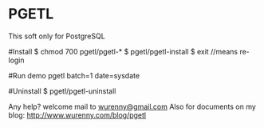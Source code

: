 # PGETL
This soft only for PostgreSQL

#Install
$ chmod 700 pgetl/pgetl-*
$ pgetl/pgetl-install
$ exit //means re-login

#Run demo
pgetl batch=1 date=sysdate

#Uninstall
$ pgetl/pgetl-uninstall

Any help? welcome mail to wurenny@gmail.com
Also for documents on my blog:
http://www.wurenny.com/blog/pgetl
